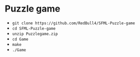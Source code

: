 # Puzzle game
* ``` git clone https://github.com/RedBull4/SFML-Puzzle-game ```
* ``` cd SFML-Puzzle-game ```
* ``` unzip Puzzlegame.zip ```
* ``` cd Game ```
* ``` make ```
* ``` ./Game ```
